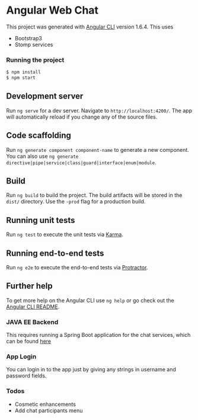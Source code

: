 # Angular Web Chat

This project was generated with [Angular CLI](https://github.com/angular/angular-cli) version 1.6.4.
This uses

- Bootstrap3
- Stomp services

### Running the project

```sh
$ npm install
$ npm start
```

## Development server

Run `ng serve` for a dev server. Navigate to `http://localhost:4200/`. The app will automatically reload if you change any of the source files.

## Code scaffolding

Run `ng generate component component-name` to generate a new component. You can also use `ng generate directive|pipe|service|class|guard|interface|enum|module`.

## Build

Run `ng build` to build the project. The build artifacts will be stored in the `dist/` directory. Use the `-prod` flag for a production build.

## Running unit tests

Run `ng test` to execute the unit tests via [Karma](https://karma-runner.github.io).

## Running end-to-end tests

Run `ng e2e` to execute the end-to-end tests via [Protractor](http://www.protractortest.org/).

## Further help

To get more help on the Angular CLI use `ng help` or go check out the [Angular CLI README](https://github.com/angular/angular-cli/blob/master/README.md).

### JAVA EE Backend

This requires running a Spring Boot application for the chat services, which can be found [here](https://github.com/dhinakarreddy/chat-server)

### App Login

You can login in to the app just by giving any strings in username and password fields.

### Todos

 - Cosmetic enhancements
 - Add chat participants menu

